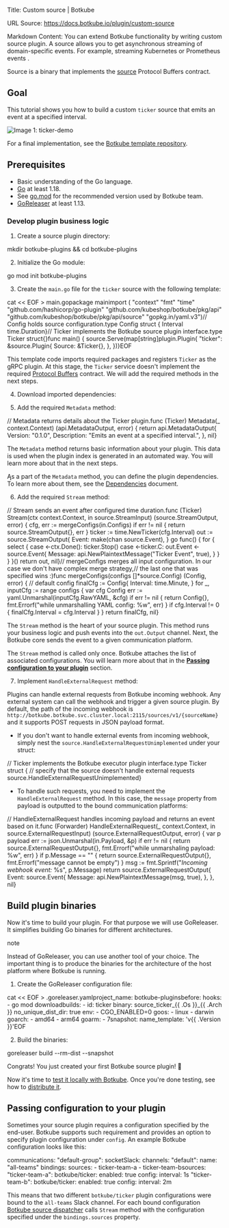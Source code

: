 Title: Custom source | Botkube

URL Source: https://docs.botkube.io/plugin/custom-source

Markdown Content:
You can extend Botkube functionality by writing custom source plugin. A source allows you to get asynchronous streaming of domain-specific events. For example, streaming Kubernetes or Prometheus events .

Source is a binary that implements the [source](https://github.com/kubeshop/botkube/blob/main/proto/source.proto) Protocol Buffers contract.

Goal[​](#goal"DirectlinktoGoal")
------------------------------------

This tutorial shows you how to build a custom `ticker` source that emits an event at a specified interval.

![Image 1: ticker-demo](https://docs.botkube.io/assets/images/ticker-demo-5f751c91c53d518e62975d56a6be5011.gif)

For a final implementation, see the [Botkube template repository](https://docs.botkube.io/plugin/quick-start).

Prerequisites[​](#prerequisites"DirectlinktoPrerequisites")
---------------------------------------------------------------

*   Basic understanding of the Go language.
*   [Go](https://golang.org/doc/install) at least 1.18.
*   See [go.mod](https://github.com/kubeshop/botkube/blob/main/go.mod#L1) for the recommended version used by Botkube team.
*   [GoReleaser](https://goreleaser.com/) at least 1.13.

### Develop plugin business logic[​](#develop-plugin-business-logic"DirectlinktoDeveloppluginbusinesslogic")

1.  Create a source plugin directory:

mkdir botkube-plugins && cd botkube-plugins

2.  Initialize the Go module:

go mod init botkube-plugins

3.  Create the `main.go` file for the `ticker` source with the following template:

cat << EOF > main.gopackage mainimport (    "context"    "fmt"    "time"    "github.com/hashicorp/go-plugin"    "github.com/kubeshop/botkube/pkg/api"    "github.com/kubeshop/botkube/pkg/api/source"    "gopkg.in/yaml.v3")// Config holds source configuration.type Config struct {    Interval time.Duration}// Ticker implements the Botkube source plugin interface.type Ticker struct{}func main() {    source.Serve(map[string]plugin.Plugin{        "ticker": &source.Plugin{            Source: &Ticker{},        },    })}EOF

This template code imports required packages and registers `Ticker` as the gRPC plugin. At this stage, the `Ticker` service doesn't implement the required [Protocol Buffers](https://github.com/kubeshop/botkube/blob/main/proto/source.proto) contract. We will add the required methods in the next steps.

4.  Download imported dependencies:

5.  Add the required `Metadata` method:

// Metadata returns details about the Ticker plugin.func (Ticker) Metadata(_ context.Context) (api.MetadataOutput, error) {    return api.MetadataOutput{        Version:     "0.1.0",        Description: "Emits an event at a specified interval.",    }, nil}

The `Metadata` method returns basic information about your plugin. This data is used when the plugin index is generated in an automated way. You will learn more about that in the next steps.

Ąs a part of the `Metadata` method, you can define the plugin dependencies. To learn more about them, see the [Dependencies](https://docs.botkube.io/plugin/dependencies) document.

6.  Add the required `Stream` method:

// Stream sends an event after configured time duration.func (Ticker) Stream(ctx context.Context, in source.StreamInput) (source.StreamOutput, error) {    cfg, err := mergeConfigs(in.Configs)    if err != nil {        return source.StreamOutput{}, err    }    ticker := time.NewTicker(cfg.Interval)    out := source.StreamOutput{        Event: make(chan source.Event),    }    go func() {        for {            select {            case <-ctx.Done():                ticker.Stop()            case <-ticker.C:                out.Event <- source.Event{                    Message: api.NewPlaintextMessage("Ticker Event", true),                }            }        }    }()    return out, nil}// mergeConfigs merges all input configuration. In our case we don't have complex merge strategy,// the last one that was specified wins :)func mergeConfigs(configs []*source.Config) (Config, error) {    // default config    finalCfg := Config{        Interval: time.Minute,    }    for _, inputCfg := range configs {        var cfg Config        err := yaml.Unmarshal(inputCfg.RawYAML, &cfg)        if err != nil {            return Config{}, fmt.Errorf("while unmarshalling YAML config: %w", err)        }        if cfg.Interval != 0 {            finalCfg.Interval = cfg.Interval        }    }    return finalCfg, nil}

The `Stream` method is the heart of your source plugin. This method runs your business logic and push events into the `out.Output` channel. Next, the Botkube core sends the event to a given communication platform.

The `Stream` method is called only once. Botkube attaches the list of associated configurations. You will learn more about that in the [**Passing configuration to your plugin**](#passing-configuration-to-your-plugin) section.

7.  Implement `HandleExternalRequest` method:

Plugins can handle external requests from Botkube incoming webhook. Any external system can call the webhook and trigger a given source plugin. By default, the path of the incoming webhook is `http://botkube.botkube.svc.cluster.local:2115/sources/v1/{sourceName}` and it supports POST requests in JSON payload format.

*   If you don't want to handle external events from incoming webhook, simply nest the `source.HandleExternalRequestUnimplemented` under your struct:

// Ticker implements the Botkube executor plugin interface.type Ticker struct {  // specify that the source doesn't handle external requests  source.HandleExternalRequestUnimplemented}

*   To handle such requests, you need to implement the `HandleExternalRequest` method. In this case, the `message` property from payload is outputted to the bound communication platforms:


// HandleExternalRequest handles incoming payload and returns an event based on it.func (Forwarder) HandleExternalRequest(_ context.Context, in source.ExternalRequestInput) (source.ExternalRequestOutput, error) {  var p payload  err := json.Unmarshal(in.Payload, &p)  if err != nil {    return source.ExternalRequestOutput{}, fmt.Errorf("while unmarshaling payload: %w", err)  }  if p.Message == "" {    return source.ExternalRequestOutput{}, fmt.Errorf("message cannot be empty")  }  msg := fmt.Sprintf("*Incoming webhook event:* %s", p.Message)  return source.ExternalRequestOutput{    Event: source.Event{      Message: api.NewPlaintextMessage(msg, true),    },  }, nil}


Build plugin binaries[​](#build-plugin-binaries"DirectlinktoBuildpluginbinaries")
---------------------------------------------------------------------------------------

Now it's time to build your plugin. For that purpose we will use GoReleaser. It simplifies building Go binaries for different architectures.

note

Instead of GoReleaser, you can use another tool of your choice. The important thing is to produce the binaries for the architecture of the host platform where Botkube is running.

1.  Create the GoReleaser configuration file:

cat << EOF > .goreleaser.yamlproject_name: botkube-pluginsbefore:  hooks:    - go mod downloadbuilds:  - id: ticker    binary: source_ticker_{{ .Os }}_{{ .Arch }}    no_unique_dist_dir: true    env:      - CGO_ENABLED=0    goos:      - linux      - darwin    goarch:      - amd64      - arm64    goarm:      - 7snapshot:  name_template: 'v{{ .Version }}'EOF

2.  Build the binaries:

goreleaser build --rm-dist --snapshot


Congrats! You just created your first Botkube source plugin! 🎉

Now it's time to [test it locally with Botkube](https://docs.botkube.io/plugin/local-testing). Once you're done testing, see how to [distribute it](https://docs.botkube.io/plugin/repo).

Passing configuration to your plugin[​](#passing-configuration-to-your-plugin"DirectlinktoPassingconfigurationtoyourplugin")
------------------------------------------------------------------------------------------------------------------------------------

Sometimes your source plugin requires a configuration specified by the end-user. Botkube supports such requirement and provides an option to specify plugin configuration under `config`. An example Botkube configuration looks like this:

communications:  "default-group":    socketSlack:      channels:        "default":          name: "all-teams"          bindings:            sources:              - ticker-team-a              - ticker-team-bsources:  "ticker-team-a":    botkube/ticker:      enabled: true      config:        interval: 1s  "ticker-team-b":    botkube/ticker:      enabled: true      config:        interval: 2m

This means that two different `botkube/ticker` plugin configurations were bound to the `all-teams` Slack channel. For each bound configuration [Botkube source dispatcher](https://docs.botkube.io/architecture/#plugin-source-bridge) calls `Stream` method with the configuration specified under the `bindings.sources` property.
